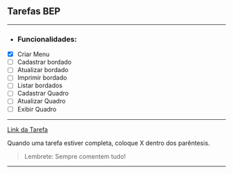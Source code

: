 ## Tarefas BEP
---
- ### Funcionalidades:
- [x] Criar Menu
- [ ] Cadastrar bordado     
- [ ] Atualizar bordado    
- [ ] Imprimir bordado      
- [ ] Listar bordados       
- [ ] Cadastrar Quadro      
- [ ] Atualizar Quadro      
- [ ] Exibir Quadro   
---
[Link da Tarefa](https://canvas.instructure.com/courses/2982073/assignments/23518665?module_item_id=50162833)

Quando uma tarefa estiver completa, coloque X dentro dos parêntesis. 

> Lembrete: Sempre comentem tudo!
---
